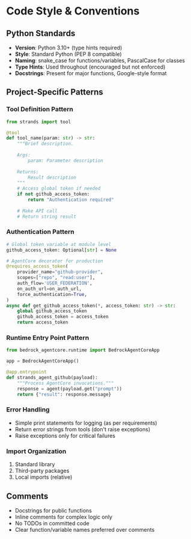 # Code Style & Conventions

## Python Standards
- **Version**: Python 3.10+ (type hints required)
- **Style**: Standard Python (PEP 8 compatible)
- **Naming**: snake_case for functions/variables, PascalCase for classes
- **Type Hints**: Used throughout (encouraged but not enforced)
- **Docstrings**: Present for major functions, Google-style format

## Project-Specific Patterns

### Tool Definition Pattern
```python
from strands import tool

@tool
def tool_name(param: str) -> str:
    """Brief description.
    
    Args:
        param: Parameter description
        
    Returns:
        Result description
    """
    # Access global token if needed
    if not github_access_token:
        return "Authentication required"
    
    # Make API call
    # Return string result
```

### Authentication Pattern
```python
# Global token variable at module level
github_access_token: Optional[str] = None

# AgentCore decorator for production
@requires_access_token(
    provider_name="github-provider",
    scopes=["repo", "read:user"],
    auth_flow='USER_FEDERATION',
    on_auth_url=on_auth_url,
    force_authentication=True,
)
async def get_github_access_token(*, access_token: str) -> str:
    global github_access_token
    github_access_token = access_token
    return access_token
```

### Runtime Entry Point Pattern
```python
from bedrock_agentcore.runtime import BedrockAgentCoreApp

app = BedrockAgentCoreApp()

@app.entrypoint
def strands_agent_github(payload):
    """Process AgentCore invocations."""
    response = agent(payload.get("prompt"))
    return {"result": response.message}
```

### Error Handling
- Simple print statements for logging (as per requirements)
- Return error strings from tools (don't raise exceptions)
- Raise exceptions only for critical failures

### Import Organization
1. Standard library
2. Third-party packages
3. Local imports (relative)

## Comments
- Docstrings for public functions
- Inline comments for complex logic only
- No TODOs in committed code
- Clear function/variable names preferred over comments
